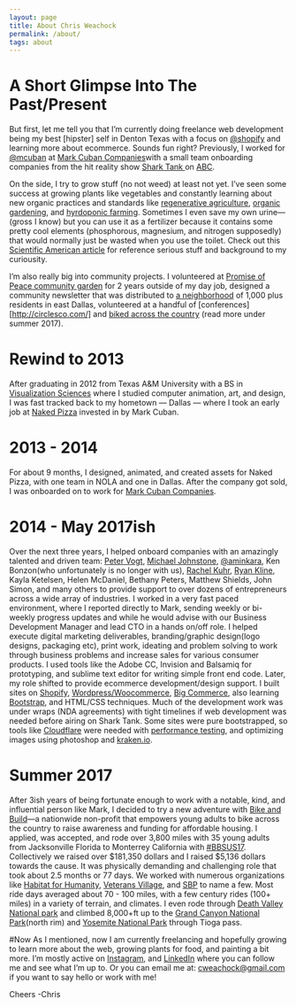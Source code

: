 ```yaml
---
layout: page
title: About Chris Weachock
permalink: /about/
tags: about
---
```


# A Short Glimpse Into The Past/Present 
But first, let me tell you that I’m currently doing freelance web development being my best [hipster] self in Denton Texas with a focus on [@shopify](https://www.shopify.com) and learning more about ecommerce. Sounds fun right? Previously, I worked for [@mcuban](https://twitter.com/mcuban) at [Mark Cuban Companies](http://markcubancompanies.com/)with a small team onboarding companies from the hit reality show [Shark Tank ](http://abc.go.com/shows/shark-tank) on [ABC](http://abc.go.com/). 

On the side, I try to grow stuff (no not weed) at least not yet. I’ve seen some success at growing plants like vegetables and constantly learning about new organic practices and standards like [regenerative agriculture](https://www.patagonia.com/blog/2017/09/join-us-the-journey-to-regenerative-organic-certification/), [organic gardening](https://rodaleinstitute.org/), and [hyrdoponic farming](https://modernfarmer.com/2017/05/is-hydro-organic-farming-organic/). Sometimes I even save my own urine—(gross I know) but you can use it as a fertilizer because it contains some pretty cool elements (phosphorous, magnesium, and nitrogen supposedly) that would normally just be wasted when you use the toilet. Check out this [Scientific American article](https://www.scientificamerican.com/article/human-urine-is-an-effective-fertilizer/) for reference serious stuff and background to my curiousity.

I’m also really big into community projects. I volunteered at [Promise of Peace community garden](http://promiseofpeace.us/) for 2 years outside of my day job, designed a community newsletter that was distributed to [a neighborhood](http://www.littleforesthills.com/) of 1,000 plus residents in east Dallas, volunteered at a handful of [conferences][http://circlesco.com/] and [biked across the country](https://classic.bikeandbuild.org/rider/9274) (read more under summer 2017).  

# Rewind to 2013
After graduating in 2012 from Texas A&M University with a BS in [Visualization Sciences](http://viz.arch.tamu.edu/) where I studied computer animation, art, and design, I was fast tracked back to my hometown — Dallas — where I took an early job at [Naked Pizza](https://nkdpizza.com/) invested in by Mark Cuban. 

# 2013 - 2014
For about 9 months, I designed, animated, and created assets for Naked Pizza, with one team in NOLA and one in Dallas. After the company got sold, I was onboarded on to work for [Mark Cuban Companies](http://markcubancompanies.com/). 

# 2014 - May 2017ish
Over the next three years, I helped onboard companies with an amazingly talented and driven team: [Peter Vogt](http://petervogt.co/), [Michael Johnstone](https://www.michaeljohnstone.us/), [@aminkara](https://twitter.com/aminkara), Ken Bonzon(who unfortunately is no longer with us), [Rachel Kuhr](https://www.rachelkuhr.com/), [Ryan Kline](https://www.linkedin.com/in/ryankline), Kayla Ketelsen, Helen McDaniel, Bethany Peters, Matthew Shields, John Simon, and many others to provide support to over dozens of entrepreneurs across a wide array of industries. I worked in a very fast paced environment, where I reported directly to Mark, sending weekly or bi-weekly progress updates and while he would advise with our Business Development Manager and lead CTO in a hands on/off role. I helped execute digital marketing deliverables, branding/graphic design(logo designs, packaging etc), print work, ideating and problem solving to work through business problems and increase sales for various consumer products. I used tools like the Adobe CC, Invision and Balsamiq for prototyping, and sublime text editor for writing simple front end code. Later, my role shifted to provide ecommerce development/design support. I built sites on [Shopify](https://www.shopify.com), [Wordpress/Woocommerce](https://wordpress.org/), [Big Commerce](https://www.bigcommerce.com/), also learning [Bootstrap](https://getbootstrap.com/), and HTML/CSS techniques. Much of the development work was under wraps (NDA agreements) with tight timelines if web development was needed before airing on Shark Tank. Some sites were pure bootstrapped, so tools like [Cloudflare](https://www.cloudflare.com/) were needed with [performance testing](https://www.webpagetest.org/), and optimizing images using photoshop and [kraken.io](kraken.io). 

# Summer 2017
After 3ish years of being fortunate enough to work with a notable, kind, and influential person like Mark, I decided to try a new adventure with [Bike and Build](https://bikeandbuild.org/)—a nationwide non-profit that empowers young adults to bike across the country to raise awareness and funding for affordable housing. I applied, was accepted, and rode over 3,800 miles with 35 young adults from Jacksonville Florida to Monterrey California with [#BBSUS17](https://www.instagram.com/explore/tags/bbsus17/). Collectively we raised over $181,350 dollars and I raised $5,136 dollars towards the cause. It was physically demanding and challenging role that took about 2.5 months or 77 days. We worked with numerous organizations like [Habitat for Humanity](https://www.habitat.org/), [Veterans Village](http://www.veteransvillage.org/), and [SBP](http://sbpusa.org/) to name a few. Most ride days averaged about 70 - 100 miles, with a few century rides (100+ miles) in a variety of terrain, and climates. I even rode through [Death Valley National park](https://www.nps.gov/deva/index.htm) and climbed 8,000+ft up to the [Grand Canyon National Park](https://www.nps.gov/grca/index.htm)(north rim) and [Yosemite National Park](https://www.nps.gov/yose/index.htm) through Tioga pass. 

#Now
As I mentioned, now I am currently freelancing and hopefully growing to learn more about the web, growing plants for food, and painting a bit more. I’m mostly active on [Instagram](https://www.instagram.com/cweachock/), and [LinkedIn](https://www.linkedin.com/in/christopher-weachock-031a8263/) where you can follow me and see what I’m up to. Or you can email me at: [cweachock@gmail.com](mailto:cweachock@gmail.com) if you want to say hello or work with me! 

Cheers
-Chris

